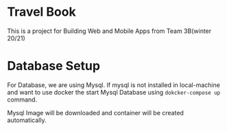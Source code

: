 # Travel Book

This is a project for Building Web and Mobile Apps from Team 3B(winter 20/21)

# Database Setup

For Database, we are using Mysql. If mysql is not installed in local-machine and want to use docker the start Mysql Database using `dokcker-compose up` command.

Mysql Image will be downloaded and container will be created automatically. 
